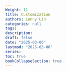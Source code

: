 ```yaml
---
Weight: 11
title: Customization
authors: Lenny Lin
categories: null
tags: 
description: 
draft: false
date: "2025-03-06"
lastmod: "2025-03-06"
series:
toc: true
bookCollapseSection: true
---
```







